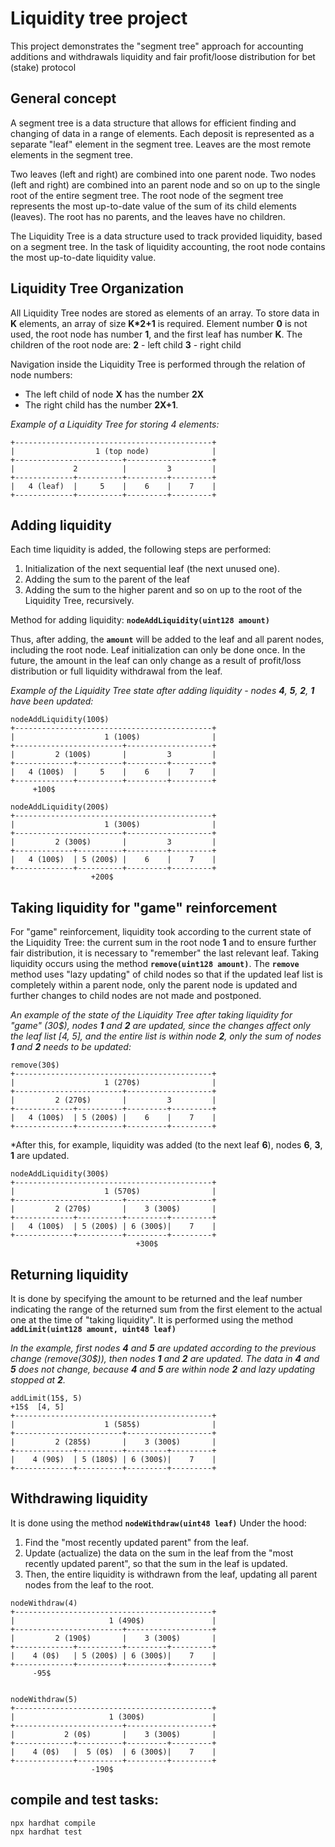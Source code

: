 # Liquidity tree project

This project demonstrates the "segment tree" approach for accounting additions and withdrawals liquidity and fair profit/loose distribution for bet (stake) protocol

## General concept
A segment tree is a data structure that allows for efficient finding and changing of data in a range of elements.
Each deposit is represented as a separate "leaf" element in the segment tree.
Leaves are the most remote elements in the segment tree.

Two leaves (left and right) are combined into one parent node. Two nodes (left and right) are combined into an parent node and so on up to the single root of the entire segment tree.
The root node of the segment tree represents the most up-to-date value of the sum of its child elements (leaves).
The root has no parents, and the leaves have no children.

The Liquidity Tree is a data structure used to track provided liquidity, based on a segment tree.
In the task of liquidity accounting, the root node contains the most up-to-date liquidity value.

## Liquidity Tree Organization
All Liquidity Tree nodes are stored as elements of an array.
To store data in **K** elements, an array of size **K*2+1** is required.
Element number **0** is not used, the root node has number **1**, and the first leaf has number **K**.
The children of the root node are: **2** - left child **3** - right child

Navigation inside the Liquidity Tree is performed through the relation of node numbers:
- The left child of node **X** has the number **2X**
- The right child has the number **2X+1**.
  

*Example of a Liquidity Tree for storing 4 elements:*
```shell
+--------------------------------------------+
|                  1 (top node)              |
+------------------------+-------------------+
|             2          |         3         |
+-------------+----------+---------+---------+
|   4 (leaf)  |     5    |    6    |    7    |
+-------------+----------+---------+---------+
```

## Adding liquidity
Each time liquidity is added, the following steps are performed:
1. Initialization of the next sequential leaf (the next unused one).
2. Adding the sum to the parent of the leaf
3. Adding the sum to the higher parent and so on up to the root of the Liquidity Tree, recursively.
   
Method for adding liquidity: **```nodeAddLiquidity(uint128 amount)```**

Thus, after adding, the **```amount```** will be added to the leaf and all parent nodes, including the root node.
Leaf initialization can only be done once.
In the future, the amount in the leaf can only change as a result of profit/loss distribution or full liquidity withdrawal from the leaf.

*Example of the Liquidity Tree state after adding liquidity - nodes **4**, **5**, **2**, **1** have been updated:*

```shell
nodeAddLiquidity(100$)
+--------------------------------------------+
|                    1 (100$)                |
+------------------------+-------------------+
|         2 (100$)       |         3         |
+-------------+----------+---------+---------+
|   4 (100$)  |     5    |    6    |    7    |
+-------------+----------+---------+---------+
     +100$

nodeAddLiquidity(200$)
+--------------------------------------------+
|                    1 (300$)                |
+------------------------+-------------------+
|         2 (300$)       |         3         |
+-------------+----------+---------+---------+
|   4 (100$)  | 5 (200$) |    6    |    7    |
+-------------+----------+---------+---------+
                  +200$
```

## Taking liquidity for "game" reinforcement
For "game" reinforcement, liquidity took according to the current state of the Liquidity Tree: the current sum in the root node **1** and to ensure further fair distribution, it is necessary to "remember" the last relevant leaf.
Taking liquidity occurs using the method **```remove(uint128 amount)```**.
The **```remove```** method uses "lazy updating" of child nodes so that if the updated leaf list is completely within a parent node, only the parent node is updated and further changes to child nodes are not made and postponed.

*An example of the state of the Liquidity Tree after taking liquidity for "game" (30$), nodes **1** and **2** are updated, since the changes affect only the leaf list [4, 5], and the entire list is within node **2**, only the sum of nodes **1** and **2** needs to be updated:*

```shell
remove(30$)
+--------------------------------------------+
|                    1 (270$)                |
+------------------------+-------------------+
|         2 (270$)       |         3         |
+-------------+----------+---------+---------+
|   4 (100$)  | 5 (200$) |    6    |    7    |
+-------------+----------+---------+---------+
```

*After this, for example, liquidity was added (to the next leaf **6**), nodes **6**, **3**, **1** are updated.

```shell
nodeAddLiquidity(300$)
+--------------------------------------------+
|                    1 (570$)                |
+------------------------+-------------------+
|         2 (270$)       |    3 (300$)       |
+-------------+----------+---------+---------+
|   4 (100$)  | 5 (200$) | 6 (300$)|    7    |
+-------------+----------+---------+---------+
                            +300$
```

## Returning liquidity
It is done by specifying the amount to be returned and the leaf number indicating the range of the returned sum from the first element to the actual one at the time of "taking liquidity".
It is performed using the method **```addLimit(uint128 amount, uint48 leaf)```**

*In the example, first nodes **4** and **5** are updated according to the previous change (remove(30$)), then nodes **1** and **2** are updated. The data in **4** and **5** does not change, because **4** and **5** are within node **2** and lazy updating stopped at **2**.*

```shell
addLimit(15$, 5)
+15$  [4, 5]
+--------------------------------------------+
|                    1 (585$)                |
+------------------------+-------------------+
|         2 (285$)       |    3 (300$)       |
+-------------+----------+---------+---------+
|    4 (90$)  | 5 (180$) | 6 (300$)|    7    |
+-------------+----------+---------+---------+
```

## Withdrawing liquidity
It is done using the method **```nodeWithdraw(uint48 leaf)```**
Under the hood:
1. Find the "most recently updated parent" from the leaf.
2. Update (actualize) the data on the sum in the leaf from the "most recently updated parent", so that the sum in the leaf is updated.
3. Then, the entire liquidity is withdrawn from the leaf, updating all parent nodes from the leaf to the root.

```shell
nodeWithdraw(4) 
+--------------------------------------------+
|                     1 (490$)               |
+------------------------+-------------------+
|         2 (190$)       |    3 (300$)       |
+-------------+----------+---------+---------+
|    4 (0$)   | 5 (200$) | 6 (300$)|    7    |
+-------------+----------+---------+---------+
     -95$


nodeWithdraw(5) 
+--------------------------------------------+
|                     1 (300$)               |
+------------------------+-------------------+
|           2 (0$)       |    3 (300$)       |
+-------------+----------+---------+---------+
|    4 (0$)   |  5 (0$)  | 6 (300$)|    7    |
+-------------+----------+---------+---------+
                  -190$
```

## compile and test tasks:

```shell
npx hardhat compile
npx hardhat test
```
